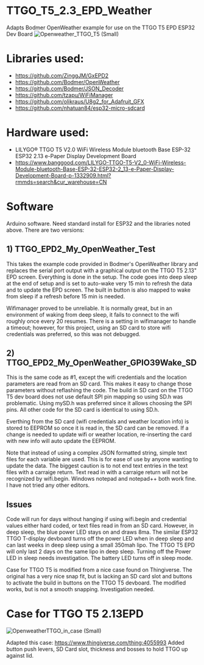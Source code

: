 # TTGO_T5_2.3_EPD_Weather
Adapts Bodmer OpenWeather example for use on the TTGO T5 EPD ESP32 Dev Board
![Openweather_TTGO_T5 (Small)](https://user-images.githubusercontent.com/31633408/99468428-6a45f400-28f5-11eb-8221-ee64c49564c1.jpeg)

# Libraries used:
* https://github.com/ZinggJM/GxEPD2
* https://github.com/Bodmer/OpenWeather
* https://github.com/Bodmer/JSON_Decoder
* https://github.com/tzapu/WiFiManager
* https://github.com/olikraus/U8g2_for_Adafruit_GFX
* https://github.com/nhatuan84/esp32-micro-sdcard

# Hardware used:
* LILYGO® TTGO T5 V2.0 WiFi Wireless Module bluetooth Base ESP-32 ESP32 2.13 e-Paper Display Development Board
* https://www.banggood.com/LILYGO-TTGO-T5-V2_0-WiFi-Wireless-Module-bluetooth-Base-ESP-32-ESP32-2_13-e-Paper-Display-Development-Board-p-1332909.html?rmmds=search&cur_warehouse=CN

# Software
Arduino software.  Need standard install for ESP32 and the libraries noted above.  There are two versions:
## 1)  TTGO_EPD2_My_OpenWeather_Test
This takes the example code provided in Bodmer's OpenWeather library and replaces the serial port output with a graphical output on the TTGO T5 2.13" EPD screen.  Everything is done in the setup.  The code goes into deep sleep at the end of setup and is set to auto-wake very 15 min to refresh the data and to update the EPD screen.  The built in button is also mapped to wake from sleep if a refresh before 15 min is needed.

Wifimanager proved to be unreliable.  It is normally great, but in an environment of waking from deep sleep, it fails to connect to the wifi roughly once every 20 resumes.  There is a setting in wifimanager to handle a timeout; however, for this project, using an SD card to store wifi credentials was preferred, so this was not debugged.

## 2)  TTGO_EPD2_My_OpenWeather_GPIO39Wake_SD
This is the same code as #1, except the wifi credentials and the location parameters are read from an SD card. This makes it easy to change those parameters without reflashing the code.  The build in SD card on the TTGO T5 dev board does not use default SPI pin mapping so using SD.h was problematic.  Using mySD.h was preferred since it allows choosing the SPI pins.  All other code for the SD card is identical to using SD.h.  

Everthing from the SD card (wifi credentials and weather location info) is stored to EEPROM so once it is read in, the SD card can be removed.  If a change is needed to update wifi or weather location, re-inserting the card with new info will auto update the EEPROM.

Note that instead of using a complex JSON formatted string, simple text files for each variable are used.  This is for ease of use by anyone wanting to update the data.  The biggest caution is to not end text entries in the text files with a carraige return.  Text read in with a carraige return will not be recognized by wifi.begin.  Windows notepad and notepad++ both work fine.  I have not tried any other editors.

## Issues
Code will run for days without hanging if using wifi.begin and credential values either hard coded, or text files read in from an SD card.  However, in deep sleep, the blue power LED stays on and draws 8ma.  The similar ESP32 TTGO T-display devboard turns off the power LED when in deep sleep and can last weeks in deep sleep using a small 350mah lipo.  The TTGO T5 EPD will only last 2 days on the same lipo in deep sleep.  Turning off the Power LED in sleep needs investigation.  The battery LED turns off in sleep mode.

Case for TTGO T5 is modified from a nice case found on Thingiverse.  The original has a very nice snap fit, but is lacking an SD card slot and buttons to activate the build in buttons on the TTGO T5 devboard.  The modified works, but is not a smooth snapping.  Investigation needed.

# Case for TTGO T5 2.13EPD
![OpenweatherTTGO_in_case (Small)](https://user-images.githubusercontent.com/31633408/99886177-67961800-2bef-11eb-90a1-991a03e8c340.jpeg)

Adapted this case:  https://www.thingiverse.com/thing:4055993 
Added button push levers, SD Card slot, thickness and bosses to hold TTGO up against lid.
